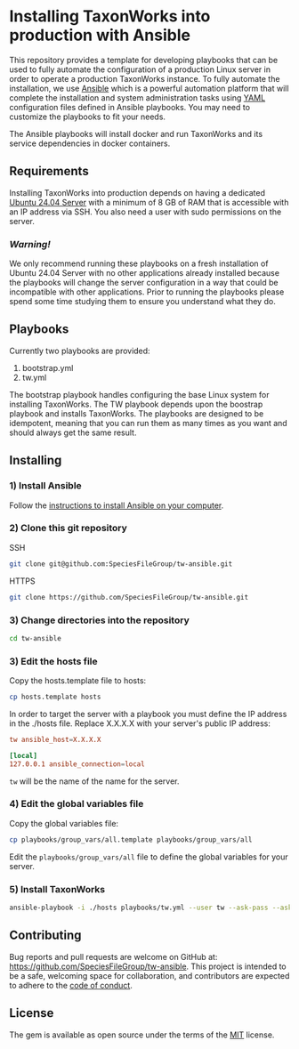 # Installing TaxonWorks into production with Ansible

This repository provides a template for developing playbooks that can be used to fully automate
the configuration of a production Linux server in order to operate a production TaxonWorks instance.
To fully automate the installation, we use [Ansible](https://docs.ansible.com/ansible/latest/getting_started/introduction.html) which is a powerful automation platform that will complete the installation 
and system administration tasks using [YAML](https://en.wikipedia.org/wiki/YAML) configuration files defined in Ansible playbooks. You may need to customize the playbooks to fit your needs.

The Ansible playbooks will install docker and run TaxonWorks and its service dependencies in docker containers.

## Requirements

Installing TaxonWorks into production depends on having a dedicated 
[Ubuntu 24.04 Server](https://ubuntu.com/download/server) with a minimum of 8 GB of RAM 
that is accessible with an IP address via SSH. You also need a user with sudo permissions 
on the server.

### ***Warning!*** 

We only recommend running these playbooks on a fresh installation of Ubuntu 24.04 Server 
with no other applications already installed because the playbooks will change the server configuration in a way that could be incompatible with other applications. Prior to running the playbooks please spend some time studying them to 
ensure you understand what they do.

## Playbooks

Currently two playbooks are provided:

1) bootstrap.yml
2) tw.yml

The bootstrap playbook handles configuring the base Linux system for installing TaxonWorks. The TW playbook
depends upon the boostrap playbook and installs TaxonWorks. The playbooks are designed to be idempotent, 
meaning that you can run them as many times as you want and should always get the same result.

## Installing

### 1) Install Ansible
Follow the [instructions to install Ansible on your computer](https://docs.ansible.com/ansible/latest/installation_guide/index.html).

### 2) Clone this git repository

SSH
```sh
git clone git@github.com:SpeciesFileGroup/tw-ansible.git
```

HTTPS
```sh
git clone https://github.com/SpeciesFileGroup/tw-ansible.git
```

### 3) Change directories into the repository
```sh
cd tw-ansible
```

### 3) Edit the hosts file

Copy the hosts.template file to hosts:

```sh
cp hosts.template hosts
```

In order to target the server with a playbook you must define the IP address
in the ./hosts file. Replace X.X.X.X with your server's public IP address:

```conf
tw ansible_host=X.X.X.X

[local]
127.0.0.1 ansible_connection=local

```
`tw` will be the name of the name for the server.

### 4) Edit the global variables file

Copy the global variables file:

```sh
cp playbooks/group_vars/all.template playbooks/group_vars/all
```

Edit the `playbooks/group_vars/all` file to define the global variables for your server.

### 5) Install TaxonWorks

```sh
ansible-playbook -i ./hosts playbooks/tw.yml --user tw --ask-pass --ask-become-pass
```

## Contributing

Bug reports and pull requests are welcome on GitHub at: https://github.com/SpeciesFileGroup/tw-ansible. This project is intended to be a safe, welcoming space for collaboration, and contributors are expected to adhere to the [code of conduct](https://github.com/SpeciesFileGroup/tw-ansible/blob/main/CODE_OF_CONDUCT.md).

## License

The gem is available as open source under the terms of the [MIT](https://opensource.org/licenses/MIT) license.
